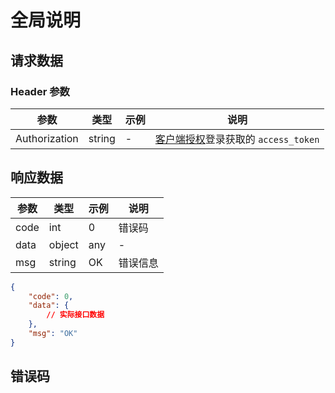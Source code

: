 # 全局说明

## 请求数据

### Header 参数

| 参数 | 类型 | 示例 | 说明 |
|---| --- | --- | --- |
| Authorization | string | - | [客户端授权](../oauth2.md#clientCredentials)登录获取的 `access_token` |


## 响应数据

| 参数 | 类型 | 示例 | 说明 |
|---| --- | --- | --- |
| code | int | 0 | 错误码 |
| data | object | any | - | 数据 |
| msg | string | OK | 错误信息 |

```json
{
	"code": 0,
	"data": {
		// 实际接口数据
	},
	"msg": "OK"
}
```

## 错误码